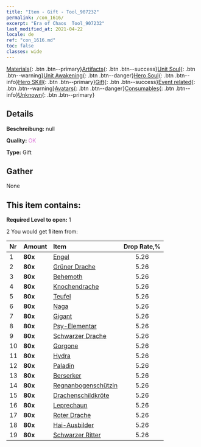 ```yaml
---
title: "Item - Gift - Tool_907232"
permalink: /con_1616/
excerpt: "Era of Chaos  Tool_907232"
last_modified_at: 2021-04-22
locale: de
ref: "con_1616.md"
toc: false
classes: wide
---
```

 [Materials](/ItemsDE/){: .btn .btn--primary}[Artifacts](/ItemsDE/Artifacts/){: .btn .btn--success}[Unit Soul](/ItemsDE/UnitSoul/){: .btn .btn--warning}[Unit Awakening](/ItemsDE/UnitAwakening/){: .btn .btn--danger}[Hero Soul](/ItemsDE/HeroSoul/){: .btn .btn--info}[Hero SKill](/ItemsDE/HeroSkill/){: .btn .btn--primary}[Gift](/ItemsDE/Gift/){: .btn .btn--success}[Event related](/ItemsDE/Events/){: .btn .btn--warning}[Avatars](/ItemsDE/Avatars/){: .btn .btn--danger}[Consumables](/ItemsDE/Consumables/){: .btn .btn--info}[Unknown](/ItemsDE/Unknown/){: .btn .btn--primary}

## Details
 **Beschreibung:** null

 **Quality:** <span style="color: #DA70D6">OK</span>

 **Type:** Gift

## Gather

  None

## This item contains:

 **Required Level to open:** 1

 2 You would get **1** item  from:

  | Nr | Amount |     Item    | Drop Rate,% |
  |:---|:-------|:------------|:---------:|
  | 1 |  **80x** | [Engel](/de/Items/unt_196/) | 5.26 | 
  | 2 |  **80x** | [Grüner Drache](/de/Items/unt_205/) | 5.26 | 
  | 3 |  **80x** | [Behemoth](/de/Items/unt_223/) | 5.26 | 
  | 4 |  **80x** | [Knochendrache](/de/Items/unt_214/) | 5.26 | 
  | 5 |  **80x** | [Teufel](/de/Items/unt_232/) | 5.26 | 
  | 6 |  **80x** | [Naga](/de/Items/unt_240/) | 5.26 | 
  | 7 |  **80x** | [Gigant](/de/Items/unt_241/) | 5.26 | 
  | 8 |  **80x** | [Psy-Elementar](/de/Items/unt_267/) | 5.26 | 
  | 9 |  **80x** | [Schwarzer Drache](/de/Items/unt_250/) | 5.26 | 
  | 10 |  **80x** | [Gorgone](/de/Items/unt_257/) | 5.26 | 
  | 11 |  **80x** | [Hydra](/de/Items/unt_259/) | 5.26 | 
  | 12 |  **80x** | [Paladin](/de/Items/unt_197/) | 5.26 | 
  | 13 |  **80x** | [Berserker](/de/Items/unt_224/) | 5.26 | 
  | 14 |  **80x** | [Regnanbogenschützin](/de/Items/unt_274/) | 5.26 | 
  | 15 |  **80x** | [Drachenschildkröte](/de/Items/unt_278/) | 5.26 | 
  | 16 |  **80x** | [Leprechaun](/de/Items/unt_270/) | 5.26 | 
  | 17 |  **80x** | [Roter Drache](/de/Items/unt_251/) | 5.26 | 
  | 18 |  **80x** | [Hai-Ausbilder](/de/Items/unt_281/) | 5.26 | 
  | 19 |  **80x** | [Schwarzer Ritter](/de/Items/unt_213/) | 5.26 | 
